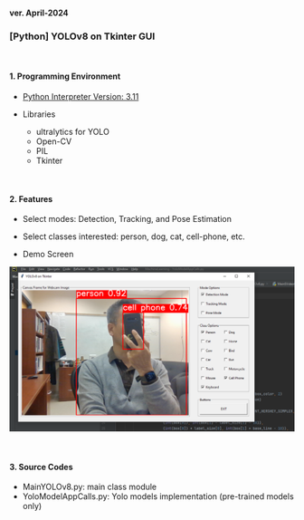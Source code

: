 <h4>ver. April-2024</h4>

<h3>[Python] YOLOv8 on Tkinter GUI </h3>

<br/><h4>1. Programming Environment</h4>

-   <u>Python Interpreter Version: 3.11</u> <em></em>
-   Libraries

    -   ultralytics for YOLO
    -   Open-CV
    -   PIL
    -   Tkinter


<br/><h4>2. Features</h4>

-   Select modes: Detection, Tracking, and Pose Estimation
-   Select classes interested: person, dog, cat, cell-phone, etc. 

-   Demo Screen <br> 
<img src="screen_shot_detection_mode.png" alt="DEMO IMAGE" style="width=400px;" />


<br/><h4>3. Source Codes</h4>

-   MainYOLOv8.py: main class module
-   YoloModelAppCalls.py: Yolo models implementation (pre-trained models only)